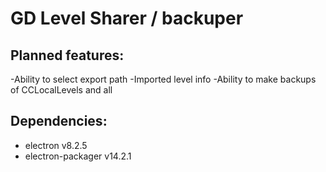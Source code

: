 # GD Level Sharer / backuper

## Planned features:

-Ability to select export path
-Imported level info
-Ability to make backups of CCLocalLevels and all

## Dependencies:

 * electron v8.2.5
 * electron-packager v14.2.1